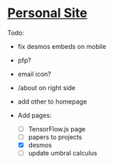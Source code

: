 # [Personal Site](https://george.chemmala.com)

Todo:
- fix desmos embeds on mobile 
- pfp? 
- email icon?
- /about on right side
- add other to homepage

- Add pages:
    - [ ] TensorFlow.js page
    - [ ] papers to projects
    - [x] desmos
    - [ ] update umbral calculus 
